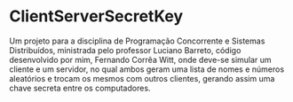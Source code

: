 # ClientServerSecretKey

Um projeto para a disciplina de Programação Concorrente e Sistemas Distribuídos, ministrada pelo professor Luciano Barreto, código desenvolvido por mim, Fernando Corrêa Witt, onde deve-se simular um cliente e um servidor, no qual ambos geram uma lista de nomes e números aleatórios e trocam os mesmos com outros clientes, gerando assim uma chave secreta entre os computadores.
